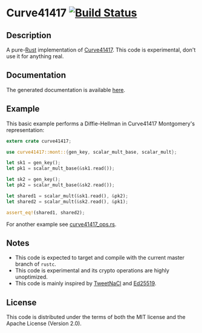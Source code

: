 # Curve41417 [![Build Status](https://travis-ci.org/seb-m/curve41417.rs.svg?branch=master)](https://travis-ci.org/seb-m/curve41417.rs)


## Description

A pure-[Rust](http://www.rust-lang.org/) implementation of [Curve41417](http://safecurves.cr.yp.to/). This code is experimental, don't use it for anything real.


## Documentation

The generated documentation is available [here](http://seb.dbzteam.org/curve41417.rs/).


## Example

This basic example performs a Diffie-Hellman in Curve41417 Montgomery's representation:

```rust
extern crate curve41417;

use curve41417::mont::{gen_key, scalar_mult_base, scalar_mult};

let sk1 = gen_key();
let pk1 = scalar_mult_base(&sk1.read());

let sk2 = gen_key();
let pk2 = scalar_mult_base(&sk2.read());

let shared1 = scalar_mult(&sk1.read(), &pk2);
let shared2 = scalar_mult(&sk2.read(), &pk1);

assert_eq!(shared1, shared2);
```

For another example see [curve41417_ops.rs](examples/curve41417_ops.rs).


## Notes

* This code is expected to target and compile with the current master branch of `rustc`.
* This code is experimental and its crypto operations are highly unoptimized.
* This code is mainly inspired by [TweetNaCl](http://tweetnacl.cr.yp.to/) and [Ed25519](http://ed25519.cr.yp.to/software.html).


## License

This code is distributed under the terms of both the MIT license and the Apache License (Version 2.0).
